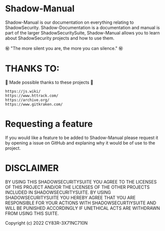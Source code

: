 # Shadow-Manual

Shadow-Manual is our documentation on everything relating to ShadowSecurity. Shadow-Documentation is a documentation and manual is part of the larger ShadowSecuritySuite, Shadow-Manual allows you to learn about ShadowSecurity projects and how to use them.

㊙️ "The more silent you are, the more you can silence." ㊙️

# THANKS TO:

💖 Made possible thanks to these projects 💖

```
https://js.wiki/
https://www.httrack.com/
https://archive.org/
https://www.gitkraken.com/
```
# Requesting a feature

If you would like a feature to be added to Shadow-Manual please request it by opening a issue on GitHub and explaning why it would be of use to the project.

# DISCLAIMER

BY USING THIS SHADOWSECURITYSUITE YOU AGREE TO THE LICENSES OF THIS PROJECT AND/OR THE LICENSES OF THE OTHER PROJECTS INCLUDED IN SHADOWSECURITYSUITE. BY USING SHADOWSECURITYSUITE YOU HEREBY AGREE THAT YOU ARE RESPONSIBLE FOR YOUR ACTIONS WITH SHADOWSECURTIYSUITE AND WILL BE PUNISHED ACCORDINGLY IF UNETHICAL ACTS ARE WITHDRAWN FROM USING THIS SUITE. 

Copyright (c) 2022 CY83R-3X71NC710N
